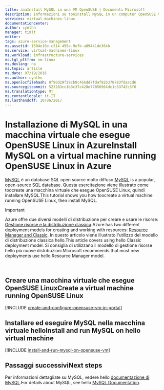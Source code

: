 ```yaml
---
title: aaaInstall MySQL in una VM OpenSUSE | Documenti Microsoft
description: Informazioni su tooinstall MySQL in un computer OpenSUSE VMirtual di Linux in Azure.
services: virtual-machines-linux
documentationcenter: 
author: cynthn
manager: timlt
editor: 
tags: azure-service-management
ms.assetid: 1594e10e-c314-455a-9efb-a89441de364b
ms.service: virtual-machines-linux
ms.workload: infrastructure-services
ms.tgt_pltfrm: vm-linux
ms.devlang: na
ms.topic: article
ms.date: 07/19/2016
ms.author: cynthn
ms.openlocfilehash: 8f96d29f29cb9c466dd7fdaf92b378783fdaacd6
ms.sourcegitcommit: 523283cc1b3c37c428e77850964dc1c33742c5f0
ms.translationtype: MT
ms.contentlocale: it-IT
ms.lasthandoff: 10/06/2017
---
```

# <a name="install-mysql-on-a-virtual-machine-running-opensuse-linux-in-azure"></a><span data-ttu-id="84f33-103">Installazione di MySQL in una macchina virtuale che esegue OpenSUSE Linux in Azure</span><span class="sxs-lookup"><span data-stu-id="84f33-103">Install MySQL on a virtual machine running OpenSUSE Linux in Azure</span></span>
<span data-ttu-id="84f33-104">[MySQL][MySQL] è un database SQL open source molto diffuso.</span><span class="sxs-lookup"><span data-stu-id="84f33-104">[MySQL][MySQL] is a popular, open-source SQL database.</span></span> <span data-ttu-id="84f33-105">Questa esercitazione viene illustrato come toocreate una macchina virtuale che esegue OpenSUSE Linux, quindi installare MySQL.</span><span class="sxs-lookup"><span data-stu-id="84f33-105">This tutorial shows you how toocreate a virtual machine running OpenSUSE Linux, then install MySQL.</span></span>

> [!IMPORTANT] 
> <span data-ttu-id="84f33-106">Azure offre due diversi modelli di distribuzione per creare e usare le risorse: [Gestione risorse e la distribuzione classica](../../../resource-manager-deployment-model.md).</span><span class="sxs-lookup"><span data-stu-id="84f33-106">Azure has two different deployment models for creating and working with resources: [Resource Manager and Classic](../../../resource-manager-deployment-model.md).</span></span> <span data-ttu-id="84f33-107">In questo articolo viene illustrato l'utilizzo del modello di distribuzione classica hello.</span><span class="sxs-lookup"><span data-stu-id="84f33-107">This article covers using hello Classic deployment model.</span></span> <span data-ttu-id="84f33-108">Si consiglia di utilizzano il modello di gestione risorse hello più nuove distribuzioni.</span><span class="sxs-lookup"><span data-stu-id="84f33-108">Microsoft recommends that most new deployments use hello Resource Manager model.</span></span>

<br>

## <a name="create-a-virtual-machine-running-opensuse-linux"></a><span data-ttu-id="84f33-109">Creare una macchina virtuale che esegue OpenSUSE Linux</span><span class="sxs-lookup"><span data-stu-id="84f33-109">Create a virtual machine running OpenSUSE Linux</span></span>
[!INCLUDE [create-and-configure-opensuse-vm-in-portal](../../../../includes/create-and-configure-opensuse-vm-in-portal.md)]

## <a name="install-and-run-mysql-on-hello-virtual-machine"></a><span data-ttu-id="84f33-110">Installare ed eseguire MySQL nella macchina virtuale hello</span><span class="sxs-lookup"><span data-stu-id="84f33-110">Install and run MySQL on hello virtual machine</span></span>
[!INCLUDE [install-and-run-mysql-on-opensuse-vm](../../../../includes/install-and-run-mysql-on-opensuse-vm.md)]

## <a name="next-steps"></a><span data-ttu-id="84f33-111">Passaggi successivi</span><span class="sxs-lookup"><span data-stu-id="84f33-111">Next steps</span></span>
<span data-ttu-id="84f33-112">Per informazioni dettagliate su MySQL, vedere hello [documentazione di MySQL][MySQLDocs].</span><span class="sxs-lookup"><span data-stu-id="84f33-112">For details about MySQL, see hello [MySQL Documentation][MySQLDocs].</span></span>

[MySQLDocs]:http://dev.mysql.com/doc/index-topic.html
[MySQL]:http://www.mysql.com

